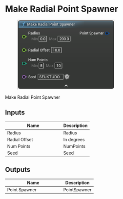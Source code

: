 # Make Radial Point Spawner

<div align="left" data-full-width="false">

<figure><img src="../../../api/Point/Make_Radial_Point_Spawner.png" alt=""><figcaption></figcaption></figure>

</div>

Make Radial Point Spawner

## Inputs

<table><thead><tr><th width="170">Name</th><th>Description</th></tr></thead><tbody><tr><td>Radius</td><td>Radius</td></tr><tr><td>Radial Offset</td><td>In degrees</td></tr><tr><td>Num Points</td><td>NumPoints</td></tr><tr><td>Seed</td><td>Seed</td></tr></tbody></table>

## Outputs

<table><thead><tr><th width="170">Name</th><th>Description</th></tr></thead><tbody><tr><td>Point Spawner</td><td>PointSpawner</td></tr></tbody></table>
